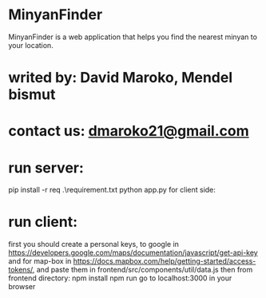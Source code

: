 # MinyanFinder
MinyanFinder is a web application that helps you find the nearest minyan to your location.
# writed by: David Maroko, Mendel bismut
# contact us: dmaroko21@gmail.com
# run server: 
pip install -r req .\requirement.txt
python app.py
for client side:
# run client:
first you should create a personal keys,
to google in  https://developers.google.com/maps/documentation/javascript/get-api-key
and for map-box in https://docs.mapbox.com/help/getting-started/access-tokens/, 
and paste them in frontend/src/components/util/data.js
then
from frontend directory:
npm install
npm run
go to localhost:3000 in your browser
